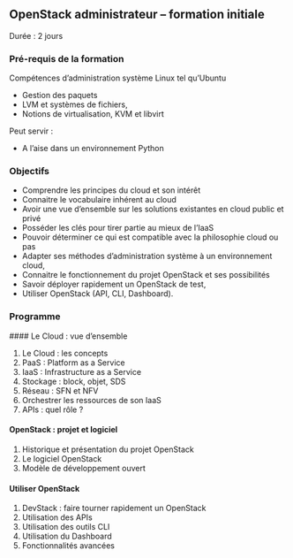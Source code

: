 ## OpenStack administrateur – formation initiale
Durée : 2 jours

### Pré-requis de la formation

Compétences d’administration système Linux tel qu’Ubuntu

* Gestion des paquets
* LVM et systèmes de fichiers,
* Notions de virtualisation, KVM et libvirt

Peut servir :

* A l’aise dans un environnement Python

### Objectifs

* Comprendre les principes du cloud et son intérêt
* Connaitre le vocabulaire inhérent au cloud
* Avoir une vue d’ensemble sur les solutions existantes en cloud public et privé
* Posséder les clés pour tirer partie au mieux de l’IaaS
* Pouvoir déterminer ce qui est compatible avec la philosophie cloud ou pas
* Adapter ses méthodes d’administration système à un environnement cloud,
* Connaitre le fonctionnement du projet OpenStack et ses possibilités
* Savoir déployer rapidement un OpenStack de test,
* Utiliser OpenStack (API, CLI, Dashboard).

### Programme

#### Le Cloud : vue d’ensemble 

1. Le Cloud : les concepts
2. PaaS : Platform as a Service
3. IaaS : Infrastructure as a Service
4. Stockage : block, objet, SDS
5. Réseau : SFN et NFV
6. Orchestrer les ressources de son IaaS
7. APIs : quel rôle ?

#### OpenStack : projet et logiciel

1. Historique et présentation du projet OpenStack
2. Le logiciel OpenStack
3. Modèle de développement ouvert

#### Utiliser OpenStack

1. DevStack : faire tourner rapidement un OpenStack
2. Utilisation des APIs
3. Utilisation des outils CLI
4. Utilisation du Dashboard
5. Fonctionnalités avancées


